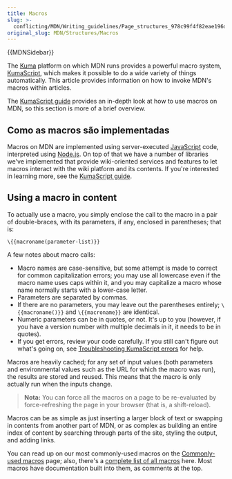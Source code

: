 ```yaml
---
title: Macros
slug: >-
  conflicting/MDN/Writing_guidelines/Page_structures_978c99f4f82eae196d51ce675e5181c7
original_slug: MDN/Structures/Macros
---
```


{{MDNSidebar}}

The [Kuma](/pt-BR/docs/Project:MDN/Kuma) platform on which MDN runs provides a powerful macro system, [KumaScript](/pt-BR/docs/MDN/Contribute/Tools/KumaScript "/en-US/docs/Project:MDN/Kuma/KumaScript_guide"), which makes it possible to do a wide variety of things automatically. This article provides information on how to invoke MDN's macros within articles.

The [KumaScript guide](/pt-BR/docs/MDN/Contribute/Tools/KumaScript "/en-US/docs/Project:MDN/Kuma/KumaScript_guide") provides an in-depth look at how to use macros on MDN, so this section is more of a brief overview.

## Como as macros são implementadas

Macros on MDN are implemented using server-executed [JavaScript](/pt-BR/docs/Web/JavaScript) code, interpreted using [Node.js](https://nodejs.org/en/). On top of that we have a number of libraries we've implemented that provide wiki-oriented services and features to let macros interact with the wiki platform and its contents. If you're interested in learning more, see the [KumaScript guide](/pt-BR/docs/MDN/Contribute/Tools/KumaScript "/en-US/docs/Project:MDN/Kuma/KumaScript_guide").

## Using a macro in content

To actually use a macro, you simply enclose the call to the macro in a pair of double-braces, with its parameters, if any, enclosed in parentheses; that is:

```
\{{macroname(parameter-list)}}
```

A few notes about macro calls:

- Macro names are case-sensitive, but some attempt is made to correct for common capitalization errors; you may use all lowercase even if the macro name uses caps within it, and you may capitalize a macro whose name normally starts with a lower-case letter.
- Parameters are separated by commas.
- If there are no parameters, you may leave out the parentheses entirely; `\{{macroname()}}` and `\{{macroname}}` are identical.
- Numeric parameters can be in quotes, or not. It's up to you (however, if you have a version number with multiple decimals in it, it needs to be in quotes).
- If you get errors, review your code carefully. If you still can't figure out what's going on, see [Troubleshooting KumaScript errors](/pt-BR/docs/MDN/Kuma/Troubleshooting_KumaScript_errors) for help.

Macros are heavily cached; for any set of input values (both parameters and environmental values such as the URL for which the macro was run), the results are stored and reused. This means that the macro is only actually run when the inputs change.

> **Nota:** You can force all the macros on a page to be re-evaluated by force-refreshing the page in your browser (that is, a shift-reload).

Macros can be as simple as just inserting a larger block of text or swapping in contents from another part of MDN, or as complex as building an entire index of content by searching through parts of the site, styling the output, and adding links.

You can read up on our most commonly-used macros on the [Commonly-used macros](/pt-BR/docs/MDN/Contribute/Structures/Macros/Commonly-used_macros "/en-US/docs/Project:MDN/Contributing/Custom_macros") page; also, there's a [complete list of all macros](/pt-BR/docs/templates) here. Most macros have documentation built into them, as comments at the top.
